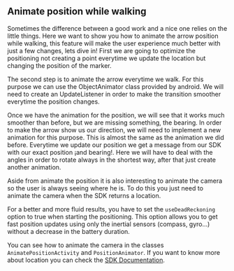 ## <a name="animateposition"></a>Animate position while walking
Sometimes the difference between a good work and a nice one relies on the little things. Here we want to show you how to animate the arrow position while walking, this feature will make the user experience much better with just a few changes, lets dive in!
First we are going to optimize the positioning not creating a point everytime we update the location but changing the position of the marker.

The second step is to animate the arrow everytime we walk. For this purpose we can use the ObjectAnimator class provided by android. We will need to create an UpdateListener in order to make the transition smoother everytime the position changes.

Once we have the animation for the position, we will see that it works much smoother than before, but we are missing something, the bearing. In order to make the arrow show us our direction, we will need to implement a new animation for this purpose. This is almost the same as the animation we did before. Everytime we update our position we get a message from our SDK with our exact position ¡and bearing!. Here we will have to deal with the angles in order to rotate always in the shortest way, after that just create another animation.

Aside from animate the position it is also interesting to animate the camera so the user is always seeing where he is. To do this you just need to animate the camera when the SDK returns a location.

For a better and more fluid results, you have to set the `useDeadReckoning` option to true when starting the positioning.
This option allows you to get fast position updates using only the inertial sensors (compass, gyro...) without a decrease in the battery duration.

You can see how to animate the camera in the classes `AnimatePositionActivity` and `PositionAnimator`.
If you want to know more about location you can check the [SDK Documentation](http://developers.situm.es/sdk_documentation/android/javadoc/latest).
